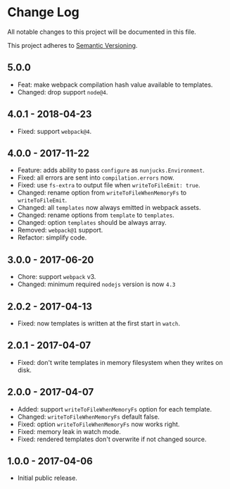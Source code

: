 # Change Log

All notable changes to this project will be documented in this file.

This project adheres to [Semantic Versioning](http://semver.org).

## 5.0.0

* Feat: make webpack compilation hash value available to templates.
* Changed: drop support `node@4`.

## 4.0.1 - 2018-04-23

* Fixed: support `webpack@4`.

## 4.0.0 - 2017-11-22

* Feature: adds ability to pass `configure` as `nunjucks.Environment`.
* Fixed: all errors are sent into `compilation.errors` now.
* Fixed: use `fs-extra` to output file when `writeToFileEmit: true`.
* Changed: rename option from `writeToFileWhenMemoryFs` to `writeToFileEmit`.
* Changed: all `templates` now always emitted in webpack assets.
* Changed: rename options from `template` to `templates`.
* Changed: option `templates` should be always array.
* Removed: `webpack@1` support.
* Refactor: simplify code.

## 3.0.0 - 2017-06-20

* Chore: support `webpack` v3.
* Changed: minimum required `nodejs` version is now `4.3`

## 2.0.2 - 2017-04-13

* Fixed: now templates is written at the first start in `watch`.

## 2.0.1 - 2017-04-07

* Fixed: don't write templates in memory filesystem when they writes on disk.

## 2.0.0 - 2017-04-07

* Added: support `writeToFileWhenMemoryFs` option for each template.
* Changed: `writeToFileWhenMemoryFs` default false.
* Fixed: option `writeToFileWhenMemoryFs` now works right.
* Fixed: memory leak in watch mode.
* Fixed: rendered templates don't overwrite if not changed source.

## 1.0.0 - 2017-04-06

* Initial public release.

